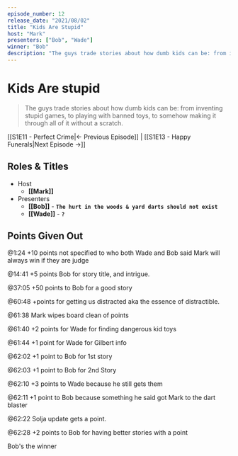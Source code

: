 ```yaml
---
episode_number: 12
release_date: "2021/08/02"
title: "Kids Are Stupid"
host: "Mark"
presenters: ["Bob", "Wade"]
winner: "Bob"
description: "The guys trade stories about how dumb kids can be: from inventing stupid games, to playing with banned toys, to somehow making it through all of it without a scratch."
---
```


# Kids Are stupid

> The guys trade stories about how dumb kids can be: from inventing stupid games, to playing with banned toys, to somehow making it through all of it without a scratch.

[[S1E11 - Perfect Crime|← Previous Episode]] | [[S1E13 - Happy Funerals|Next Episode →]]

## Roles & Titles

- Host
  - **[[Mark]]**
- Presenters
  - **[[Bob]]** - **`The hurt in the woods & yard darts should not exist`**
  - **[[Wade]]** - **`?`**

## Points Given Out

@1:24 +10 points not specified to who both Wade and Bob said Mark will always win if they are judge

@14:41 +5 points Bob for story title, and intrigue.

@37:05 +50 points to Bob for a good story

@60:48 +points for getting us distracted aka the essence of distractible.

@61:38 Mark wipes board clean of points

@61:40 +2 points for Wade for finding dangerous kid toys

@61:44 +1 point for Wade for Gilbert info

@62:02 +1 point to Bob for 1st story

@62:03 +1 point to Bob for 2nd Story

@62:10 +3 points to Wade because he still gets them

@62:11 +1 point to Bob because something he said got Mark to the dart blaster

@62:22 Solja update gets a point.

@62:28 +2 points to Bob for having better stories with a point

Bob's the winner
